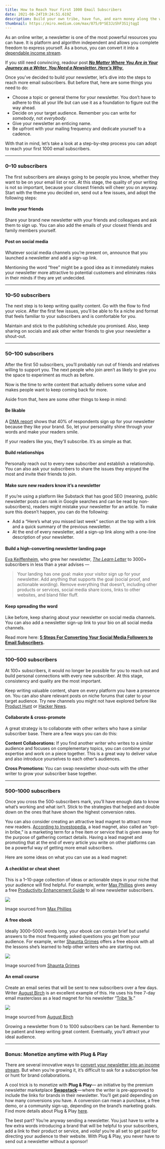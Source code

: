 ```yaml
---
title: How to Reach Your First 1000 Email Subscribers
date: 2021-08-24T19:24:51.619Z
description: Build your own tribe, have fun, and earn money along the way!
thumbnail: https://miro.medium.com/max/875/0*SE3JzShF3S1jtqgI
---
```

As an online writer, a newsletter is one of the most powerful resources you can have. It is platform and algorithm independent and allows you complete freedom to express yourself. As a bonus, you can convert it into a [dependable income stream](https://swapstack.co/5-ways-to-convert-your-newsletter-to-a-powerful-income%C2%A0stream/).

If you still need convincing, readour post *[**No Matter Where You Are in Your Journey as a Writer, You Need a Newsletter. Here’s Why**.](https://swapstack.co/no-matter-where-you-are-in-your-journey-as-a-writer-you-need-a-newsletter-heres%C2%A0why/)*

Once you’ve decided to build your newsletter, let’s dive into the steps to reach more email subscribers. But before that, here are some things you need to do:

* Choose a topic or general theme for your newsletter. You don’t have to adhere to this all your life but can use it as a foundation to figure out the way ahead.
* Decide on your target audience. Remember you can write for *somebody*, not *everybody.*
* Give your newsletter an enticing name.
* Be upfront with your mailing frequency and dedicate yourself to a cadence.

With that in mind, let’s take a look at a step-by-step process you can adopt to reach your first 1000 email subscribers.

- - -

### 0–10 subscribers

The first subscribers are always going to be people you know, whether they want to be on your email list or not. At this stage, the quality of your writing is not so important, because your closest friends will cheer you on anyway. Start with the theme you decided on, send out a few issues, and adopt the following steps:

#### Invite your friends

Share your brand new newsletter with your friends and colleagues and ask them to sign up. You can also add the emails of your closest friends and family members yourself.

#### Post on social media

Whatever social media channels you’re present on, announce that you launched a newsletter and add a sign-up link.

Mentioning the word “free” might be a good idea as it immediately makes your newsletter more attractive to potential customers and eliminates risks in their minds if they are yet undecided.

- - -

### 10–50 subscribers

The next step is to keep writing quality content. Go with the flow to find your voice. After the first few issues, you’ll be able to fix a niche and format that feels familiar to your subscribers and is comfortable for you.

Maintain and stick to the publishing schedule you promised. Also, keep sharing on socials and ask other writer friends to give your newsletter a shout-out.

- - -

### 50–100 subscribers

After the first 50 subscribers, you’ll probably run out of friends and relatives willing to support you. The next people who join aren’t as likely to give you the space to experiment as much as before.

Now is the time to write content that actually delivers some value and makes people want to keep coming back for more.

Aside from that, here are some other things to keep in mind:

#### Be likable

A [DMA report](https://dma.org.uk/article/email-tracking-report-2012) shows that 40% of respondents sign up for your newsletter because they like your brand. So, let your personality shine through your words and make your readers smile.

If your readers like you, they’ll subscribe. It’s as simple as that.

#### Build relationships

Personally reach out to every new subscriber and establish a relationship. You can also ask your subscribers to share the issues they enjoyed the most and invite their friends to join.

#### Make sure new readers know it’s a newsletter

If you’re using a platform like Substack that has good SEO (meaning, public newsletter posts can rank in Google searches and can be read by non-subscribers), readers might mistake your newsletter for an article. To make sure this doesn’t happen, you can do the following:

* Add a “Here’s what you missed last week” section at the top with a link and a quick summary of the previous newsletter.
* At the end of every newsletter, add a sign-up link along with a one-line description of your newsletter.

#### Build a high-converting newsletter landing page

[Eva Keiffenheim](https://medium.com/u/e706b83832c1), who grew her newsletter, *[The Learn Letter](https://evakeiffenheim.ck.page/1ad123c0e1)* to 3000+ subscribers in less than a year advises —

> Your landing has one goal: make your visitor sign up for your newsletter. Add anything that supports the goal (social proof, and actionable wording). Remove everything that doesn’t, including other products or services, social media share icons, links to other websites, and bland filler fluff.

#### Keep spreading the word

Like before, keep sharing about your newsletter on social media channels. You can also add a newsletter sign-up link to your bio on all social media channels.

Read more here: **[5 Steps For Converting Your Social Media Followers to Email Subscribers](https://swapstack.co/5-steps-for-converting-your-followers-to-email-subscribers/).**

- - -

### 100–500 subscribers

At 100+ subscribers, it would no longer be possible for you to reach out and build personal connections with every new subscriber. At this stage, consistency and quality are the most important.

Keep writing valuable content, share on every platform you have a presence on. You can also share relevant posts on niche forums that cater to your target audience. Try new channels you might not have explored before like [Product Hunt](https://www.producthunt.com/) or [Hacker News](https://news.ycombinator.com/).

#### Collaborate & cross-promote

A great strategy is to collaborate with other writers who have a similar subscriber base. There are a few ways you can do this:

**Content Collaborations:** If you find another writer who writes to a similar audience and focuses on complementary topics, you can combine your expertise and work on a piece together. This is a great way to deliver value and also introduce yourselves to each other’s audiences.

**Cross Promotions:** You can swap newsletter shout-outs with the other writer to grow your subscriber base together.

- - -

### 500–1000 subscribers

Once you cross the 500-subscribers mark, you’ll have enough data to know what’s working and what isn’t. Stick to the strategies that helped and double down on the ones that have shown the highest conversion rates.

You can also consider creating an attractive lead magnet to attract more new readers. [According to Investopedia](https://www.investopedia.com/terms/l/lead-magnet.asp), a lead magnet, also called an “opt-in bribe,” is a marketing term for a free item or service that is given away for the purpose of gathering contact details. Having a lead magnet and promoting that at the end of every article you write on other platforms can be a powerful way of getting more email subscribers.

Here are some ideas on what you can use as a lead magnet:

#### **A checklist or cheat sheet**

This is a 1–10-page collection of ideas or actionable steps in your niche that your audience will find helpful. For example, writer [Max Phillips](https://medium.com/u/82ceb895d2bc) gives away a free [Productivity Enhancement Guide](https://maxphillipsguides.ck.page/) to all new newsletter subscribers.

![](https://cdn-images-1.medium.com/max/1000/1*w51di4GRQ8DWwufllcCgAA.png)

Image sourced from [Max Phillips](https://max-phillips.medium.com/)

#### **A free ebook**

Ideally 3000–5000 words long, your ebook can contain brief but useful answers to the most frequently asked questions you get from your audience. For example, writer [Shaunta Grimes](https://medium.com/u/799bdc99a0fd) offers a free ebook with all the lessons she’s learned to help other writers who are starting out.

![](https://cdn-images-1.medium.com/max/1000/1*GNlZhNm8mxQ03IPvYCNMFw.png)

Image sourced from [Shaunta Grimes](https://shauntagrimes.medium.com/)

#### **An email course**

Create an email series that will be sent to new subscribers over a few days. Writer [August Birch](https://medium.com/u/714cd5b71c2d) is an excellent example of this. He uses his free 7-day email masterclass as a lead magnet for his newsletter “[Tribe 1k](https://www.subscribepage.com/tribe1K).”

![](https://cdn-images-1.medium.com/max/1000/1*NpUZgYvx0r6w4LXBahF-fQ.png)

Image sourced from [August Birch](https://augustbirch.medium.com/)

Growing a newsletter from 0 to 1000 subscribers can be hard. Remember to be patient and keep writing great content. Eventually, you’ll attract your ideal audience.

- - -

### **Bonus: Monetize anytime with Plug & Play**

There are several innovative ways to [convert your newsletter into an income stream](https://swapstack.co/5-ways-to-convert-your-newsletter-to-a-powerful-income%C2%A0stream/). But when you’re growing it, it’s difficult to ask for a subscription fee or hunt for brand collaborations.

A cool trick is to monetize with **Plug & Play**— an initiative by the premium newsletter marketplace **[Swapstack](http://swapstack.co)** — where the writer is pre-approved to include the links for brands in their newsletter. You’ll get paid depending on how many conversions you have. A conversion can mean a purchase, a free demo, or a community sign-up, depending on the brand’s marketing goals. Find more details about Plug & Play [here](https://swapstack.co/).

The best part? You’re anyway sending a newsletter. You just have to write a few extra words introducing a brand that will be helpful to your subscribers, add a link to their product or service, and *voila!* you’re all set to get paid for directing your audience to their website. With Plug & Play, you never have to send out a newsletter without a sponsor!
